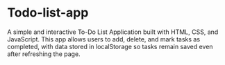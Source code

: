 # Todo-list-app
A simple and interactive To-Do List Application built with HTML, CSS, and JavaScript. This app allows users to add, delete, and mark tasks as completed, with data stored in localStorage so tasks remain saved even after refreshing the page.
